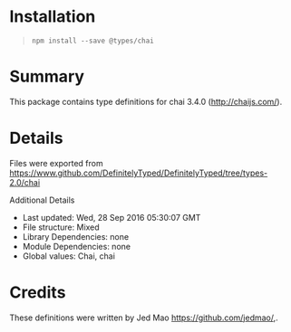 # Installation
> `npm install --save @types/chai`

# Summary
This package contains type definitions for chai 3.4.0 (http://chaijs.com/).

# Details
Files were exported from https://www.github.com/DefinitelyTyped/DefinitelyTyped/tree/types-2.0/chai

Additional Details
 * Last updated: Wed, 28 Sep 2016 05:30:07 GMT
 * File structure: Mixed
 * Library Dependencies: none
 * Module Dependencies: none
 * Global values: Chai, chai

# Credits
These definitions were written by Jed Mao <https://github.com/jedmao/>,.
